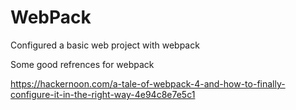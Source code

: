 # WebPack
Configured a basic web project with webpack

Some good refrences for webpack

https://hackernoon.com/a-tale-of-webpack-4-and-how-to-finally-configure-it-in-the-right-way-4e94c8e7e5c1


